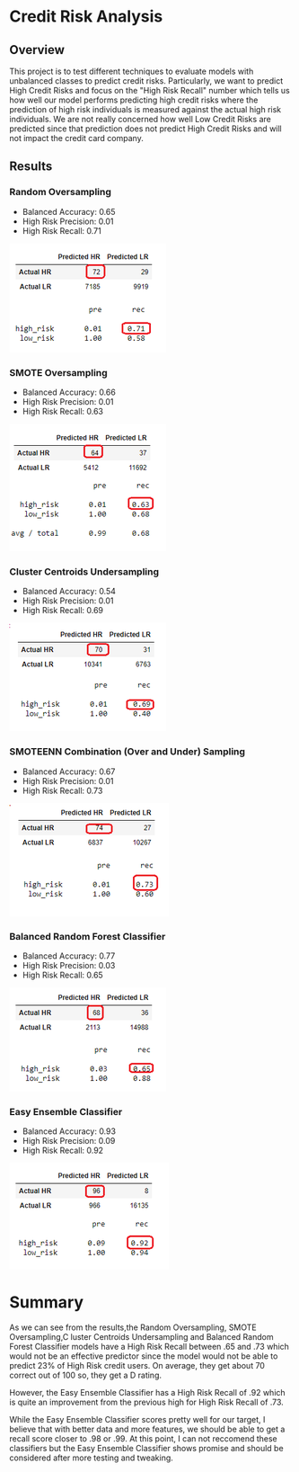 # Credit Risk Analysis
## Overview
This project is to test different techniques to evaluate models with unbalanced classes to predict credit risks.  Particularly, we want to predict High Credit Risks and focus on the "High Risk Recall" number which tells us how well our model performs predicting high credit risks where the prediction of high risk individuals is measured against the actual high risk individuals. We are not really concerned how well Low Credit Risks are predicted since that prediction does not predict High Credit Risks and will not impact the credit card company.

## Results 
### Random Oversampling
- Balanced Accuracy: 0.65
- High Risk Precision: 0.01
- High Risk Recall: 0.71

![This is an image](/images/RandomOversampling.png)

### SMOTE Oversampling
- Balanced Accuracy: 0.66
- High Risk Precision: 0.01
- High Risk Recall: 0.63

![This is an image](/images/SmoteOversampling.png)

### Cluster Centroids Undersampling
- Balanced Accuracy: 0.54
- High Risk Precision: 0.01
- High Risk Recall: 0.69

![This is an image](/images/ClusterCentroidsUndersampling.png)

### SMOTEENN Combination (Over and Under) Sampling
- Balanced Accuracy: 0.67
- High Risk Precision: 0.01
- High Risk Recall: 0.73

![This is an image](/images/SMOTEENNCombinationSampling.png)

### Balanced Random Forest Classifier
- Balanced Accuracy: 0.77
- High Risk Precision: 0.03
- High Risk Recall: 0.65

![This is an image](/images/BalancedRandomForestClassifier.png)

### Easy Ensemble Classifier
- Balanced Accuracy: 0.93
- High Risk Precision: 0.09
- High Risk Recall: 0.92

![This is an image](/images/EasyEnsembleClassifier.png)

# Summary
As we can see from the results,the Random Oversampling, SMOTE Oversampling,C luster Centroids Undersampling and Balanced Random Forest Classifier models have a High Risk Recall between .65 and .73 which would not be an effective predictor since the model would not be able to predict 23% of High Risk credit users. On average, they get about 70 correct out of 100 so, they get a D rating.

However, the Easy Ensemble Classifier has a High Risk Recall of .92 which is quite an improvement from the previous high for High Risk Recall of .73. 

While the Easy Ensemble Classifier scores pretty well for our target, I believe that with better data and more features, we should be able to get a recall score closer to .98 or .99.  At this point, I can not reccomend these classifiers but the Easy Ensemble Classifier shows promise and should be considered after more testing and tweaking.

